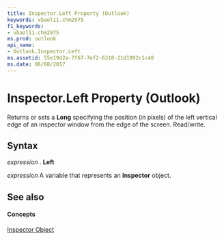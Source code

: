 ```yaml
---
title: Inspector.Left Property (Outlook)
keywords: vbaol11.chm2975
f1_keywords:
- vbaol11.chm2975
ms.prod: outlook
api_name:
- Outlook.Inspector.Left
ms.assetid: 55e19d2a-7f67-7ef2-6310-21d1992c1c48
ms.date: 06/08/2017
---
```



# Inspector.Left Property (Outlook)

Returns or sets a **Long** specifying the position (in pixels) of the left vertical edge of an inspector window from the edge of the screen. Read/write.


## Syntax

 _expression_ . **Left**

 _expression_ A variable that represents an **Inspector** object.


## See also


#### Concepts


[Inspector Object](inspector-object-outlook.md)

